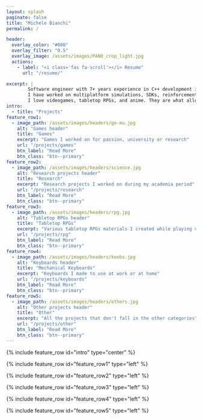 ```yaml
---
layout: splash
paginate: false
title: "Michele Bianchi"
permalink: /

header:
  overlay_color: "#000"
  overlay_filter: "0.5"
  overlay_image: /assets/images/PANO_crop_light.jpg
  actions:
    - label: "<i class='fas fa-scroll'></i> Resume"
      url: "/resume/"

excerpt: |
        Software engineer with 7+ years experience in C++ development in R&D companies.<br/>
        I have worked on multiplatform simulations, SDKs, reinforcement learning, and CI pipelines.<br/>
        I love videogames, tabletop RPGs, and anime. They are what allowed me to get here.
intro:
  - title: "Projects"
feature_row1:
  - image_path: /assets/images/headers/ge-mu.jpg
    alt: "Games header"
    title: "Games"
    excerpt: "Games I worked on for passion, university or research"
    url: "/projects/games"
    btn_label: "Read More"
    btn_class: "btn--primary"
feature_row2:
  - image_path: /assets/images/headers/science.jpg
    alt: "Research projects header"
    title: "Research"
    excerpt: "Research projects I worked on during my academia period"
    url: "/projects/research"
    btn_label: "Read More"
    btn_class: "btn--primary"
feature_row3:
  - image_path: /assets/images/headers/rpg.jpg
    alt: "Tabletop RPGs header"
    title: "Tabletop RPGs"
    excerpt: "Various tabletop RPGs materials I created while playing one of my favourite forms of game"
    url: "/projects/rpg"
    btn_label: "Read More"
    btn_class: "btn--primary"
feature_row4:
  - image_path: /assets/images/headers/keebs.jpg
    alt: "Keyboards header"
    title: "Mechanical Keyboards"
    excerpt: "Keyboards I made to use at work or at home"
    url: "/projects/keyboards"
    btn_label: "Read More"
    btn_class: "btn--primary"
feature_row5:
  - image_path: /assets/images/headers/others.jpg
    alt: "Other projects header"
    title: "Other"
    excerpt: "All the projects that don't fall in the other categories"
    url: "/projects/other"
    btn_label: "Read More"
    btn_class: "btn--primary"
---
```


{% include feature_row id="intro" type="center" %}

{% include feature_row id="feature_row1" type="left" %}

{% include feature_row id="feature_row2" type="left" %}

{% include feature_row id="feature_row3" type="left" %}

{% include feature_row id="feature_row4" type="left" %}

{% include feature_row id="feature_row5" type="left" %}
